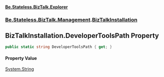 #### [Be.Stateless.BizTalk.Explorer](README.md 'README')
### [Be.Stateless.BizTalk.Management](Be.Stateless.BizTalk.Management.md 'Be.Stateless.BizTalk.Management').[BizTalkInstallation](BizTalkInstallation.md 'Be.Stateless.BizTalk.Management.BizTalkInstallation')

## BizTalkInstallation.DeveloperToolsPath Property

```csharp
public static string DeveloperToolsPath { get; }
```

#### Property Value
[System.String](https://docs.microsoft.com/en-us/dotnet/api/System.String 'System.String')